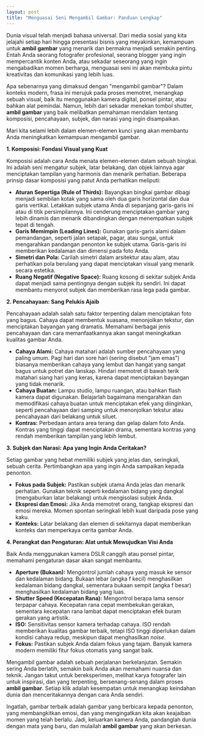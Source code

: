 ```yaml
---
layout: post
title: "Menguasai Seni Mengambil Gambar: Panduan Lengkap"
---
```


Dunia visual telah menjadi bahasa universal. Dari media sosial yang kita jelajahi setiap hari hingga presentasi bisnis yang meyakinkan, kemampuan untuk **ambil gambar** yang menarik dan bermakna menjadi semakin penting. Entah Anda seorang fotografer profesional, seorang blogger yang ingin mempercantik konten Anda, atau sekadar seseorang yang ingin mengabadikan momen berharga, menguasai seni ini akan membuka pintu kreativitas dan komunikasi yang lebih luas.

Apa sebenarnya yang dimaksud dengan "mengambil gambar"? Dalam konteks modern, frasa ini merujuk pada proses memotret, menangkap sebuah visual, baik itu menggunakan kamera digital, ponsel pintar, atau bahkan alat pemindai. Namun, lebih dari sekadar menekan tombol shutter, **ambil gambar** yang baik melibatkan pemahaman mendalam tentang komposisi, pencahayaan, subjek, dan narasi yang ingin disampaikan.

Mari kita selami lebih dalam elemen-elemen kunci yang akan membantu Anda meningkatkan kemampuan mengambil gambar.

**1. Komposisi: Fondasi Visual yang Kuat**

Komposisi adalah cara Anda menata elemen-elemen dalam sebuah bingkai. Ini adalah seni mengatur subjek, latar belakang, dan objek lainnya agar menciptakan tampilan yang harmonis dan menarik perhatian. Beberapa prinsip dasar komposisi yang patut Anda perhatikan meliputi:

*   **Aturan Sepertiga (Rule of Thirds):** Bayangkan bingkai gambar dibagi menjadi sembilan kotak yang sama oleh dua garis horizontal dan dua garis vertikal. Letakkan subjek utama Anda di sepanjang garis-garis ini atau di titik persimpilannya. Ini cenderung menciptakan gambar yang lebih dinamis dan menarik dibandingkan dengan menempatkan subjek tepat di tengah.
*   **Garis Memimpin (Leading Lines):** Gunakan garis-garis alami dalam pemandangan, seperti jalan setapak, pagar, atau sungai, untuk mengarahkan pandangan penonton ke subjek utama. Garis-garis ini memberikan kedalaman dan dimensi pada foto Anda.
*   **Simetri dan Pola:** Carilah simetri dalam arsitektur atau alam, atau perhatikan pola berulang yang dapat menciptakan visual yang menarik secara estetika.
*   **Ruang Negatif (Negative Space):** Ruang kosong di sekitar subjek Anda dapat menjadi sama pentingnya dengan subjek itu sendiri. Ini dapat membantu menyorot subjek dan memberikan rasa lega pada gambar.

**2. Pencahayaan: Sang Pelukis Ajaib**

Pencahayaan adalah salah satu faktor terpenting dalam menciptakan foto yang bagus. Cahaya dapat membentuk suasana, menonjolkan tekstur, dan menciptakan bayangan yang dramatis. Memahami berbagai jenis pencahayaan dan cara memanfaatkannya akan sangat meningkatkan kualitas gambar Anda.

*   **Cahaya Alami:** Cahaya matahari adalah sumber pencahayaan yang paling umum. Pagi hari dan sore hari (sering disebut "jam emas") biasanya memberikan cahaya yang lembut dan hangat yang sangat bagus untuk potret dan lanskap. Hindari memotret di bawah terik matahari siang hari yang keras, karena dapat menciptakan bayangan yang tidak menarik.
*   **Cahaya Buatan:** Lampu studio, lampu ruangan, atau bahkan flash kamera dapat digunakan. Belajarlah bagaimana mengarahkan dan memodifikasi cahaya buatan untuk menciptakan efek yang diinginkan, seperti pencahayaan dari samping untuk menonjolkan tekstur atau pencahayaan dari belakang untuk siluet.
*   **Kontras:** Perbedaan antara area terang dan gelap dalam foto Anda. Kontras yang tinggi dapat menciptakan drama, sementara kontras yang rendah memberikan tampilan yang lebih lembut.

**3. Subjek dan Narasi: Apa yang Ingin Anda Ceritakan?**

Setiap gambar yang hebat memiliki subjek yang jelas dan, seringkali, sebuah cerita. Pertimbangkan apa yang ingin Anda sampaikan kepada penonton.

*   **Fokus pada Subjek:** Pastikan subjek utama Anda jelas dan menarik perhatian. Gunakan teknik seperti kedalaman bidang yang dangkal (mengaburkan latar belakang) untuk mengisolasi subjek Anda.
*   **Ekspresi dan Emosi:** Jika Anda memotret orang, tangkap ekspresi dan emosi mereka. Momen spontan seringkali lebih kuat daripada pose yang kaku.
*   **Konteks:** Latar belakang dan elemen di sekitarnya dapat memberikan konteks dan memperkaya cerita gambar Anda.

**4. Perangkat dan Pengaturan: Alat untuk Mewujudkan Visi Anda**

Baik Anda menggunakan kamera DSLR canggih atau ponsel pintar, memahami pengaturan dasar akan sangat membantu.

*   **Aperture (Bukaan):** Mengontrol jumlah cahaya yang masuk ke sensor dan kedalaman bidang. Bukaan lebar (angka f kecil) menghasilkan kedalaman bidang dangkal, sementara bukaan sempit (angka f besar) menghasilkan kedalaman bidang yang luas.
*   **Shutter Speed (Kecepatan Rana):** Mengontrol berapa lama sensor terpapar cahaya. Kecepatan rana cepat membekukan gerakan, sementara kecepatan rana lambat dapat menciptakan efek buram gerakan yang artistik.
*   **ISO:** Sensitivitas sensor kamera terhadap cahaya. ISO rendah memberikan kualitas gambar terbaik, tetapi ISO tinggi diperlukan dalam kondisi cahaya redup, meskipun dapat menghasilkan *noise*.
*   **Fokus:** Pastikan subjek Anda dalam fokus yang tajam. Banyak kamera modern memiliki fitur fokus otomatis yang sangat baik.

Mengambil gambar adalah sebuah perjalanan berkelanjutan. Semakin sering Anda berlatih, semakin baik Anda akan memahami nuansa dan teknik. Jangan takut untuk bereksperimen, melihat karya fotografer lain untuk inspirasi, dan yang terpenting, bersenang-senang dalam proses **ambil gambar**. Setiap klik adalah kesempatan untuk menangkap keindahan dunia dan menceritakannya dengan cara Anda sendiri.

Ingatlah, gambar terbaik adalah gambar yang berbicara kepada penonton, yang membangkitkan emosi, dan yang mengingatkan kita akan keajaiban momen yang telah berlalu. Jadi, keluarkan kamera Anda, pandanglah dunia dengan mata yang baru, dan mulailah **ambil gambar** yang akan berkesan.

